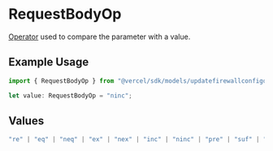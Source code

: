 # RequestBodyOp

[Operator](https://vercel.com/docs/security/vercel-waf/rule-configuration#operators) used to compare the parameter with a value.

## Example Usage

```typescript
import { RequestBodyOp } from "@vercel/sdk/models/updatefirewallconfigop.js";

let value: RequestBodyOp = "ninc";
```

## Values

```typescript
"re" | "eq" | "neq" | "ex" | "nex" | "inc" | "ninc" | "pre" | "suf" | "sub" | "gt" | "gte" | "lt" | "lte"
```